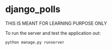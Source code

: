 # django_polls

THIS IS MEANT FOR LEARNING PURPOSE ONLY

To run the server and test the application out:
```
python manage.py runserver
```
